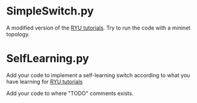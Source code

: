 # SimpleSwitch.py
A modified version of the [RYU tutorials](https://ryu.readthedocs.io/en/latest/writing_ryu_app.html). Try to run the code with a mininet topology.

# SelfLearning.py
Add your code to implement a self-learning switch according to what you have learning for [RYU tutorials](https://ryu.readthedocs.io/en/latest/writing_ryu_app.html) 

Add your code to where "TODO" comments exists.
